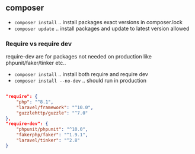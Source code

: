 ## composer
- `composer install` .. install packages exact versions in composer.lock
- `composer update` .. install packages and update to latest version allowed


### Require vs require dev


require-dev are for packages not needed on production like phpunit/faker/tinker etc..

- `composer install` .. install both require and require dev
- `composer install --no-dev` .. should run in production

```json

"require": {
    "php": "^8.1",
    "laravel/framework": "^10.0",
    "guzzlehttp/guzzle": "^7.0"
},
"require-dev": {
    "phpunit/phpunit": "^10.0",
    "fakerphp/faker": "^1.9.1",
    "laravel/tinker": "^2.8"
}


```